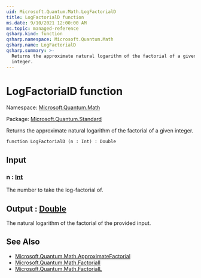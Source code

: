 ```yaml
---
uid: Microsoft.Quantum.Math.LogFactorialD
title: LogFactorialD function
ms.date: 9/10/2021 12:00:00 AM
ms.topic: managed-reference
qsharp.kind: function
qsharp.namespace: Microsoft.Quantum.Math
qsharp.name: LogFactorialD
qsharp.summary: >-
  Returns the approximate natural logarithm of the factorial of a given
  integer.
---
```


# LogFactorialD function

Namespace: [Microsoft.Quantum.Math](xref:Microsoft.Quantum.Math)

Package: [Microsoft.Quantum.Standard](https://nuget.org/packages/Microsoft.Quantum.Standard)


Returns the approximate natural logarithm of the factorial of a giveninteger.

```qsharp
function LogFactorialD (n : Int) : Double
```


## Input

### n : [Int](xref:microsoft.quantum.qsharp.valueliterals#int-literals)

The number to take the log-factorial of.



## Output : [Double](xref:microsoft.quantum.qsharp.valueliterals#double-literals)

The natural logarithm of the factorial of the provided input.

## See Also

- [Microsoft.Quantum.Math.ApproximateFactorial](xref:Microsoft.Quantum.Math.ApproximateFactorial)
- [Microsoft.Quantum.Math.FactorialI](xref:Microsoft.Quantum.Math.FactorialI)
- [Microsoft.Quantum.Math.FactorialL](xref:Microsoft.Quantum.Math.FactorialL)